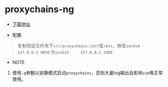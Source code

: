 # proxychains-ng

- [下载地址](https://github.com/rofl0r/proxychains-ng)

- 配置
> 复制项目文件夹下`src/proxychains.conf`至`/etc`，修改`socks4   127.0.0.1 9050`
> 为`socks5     127.0.0.1 1080`

- NOTE
1. 使用`-q`参数以安静模式启动`proxychains`，否则大量log输出会影响`vim`等正常使用。
